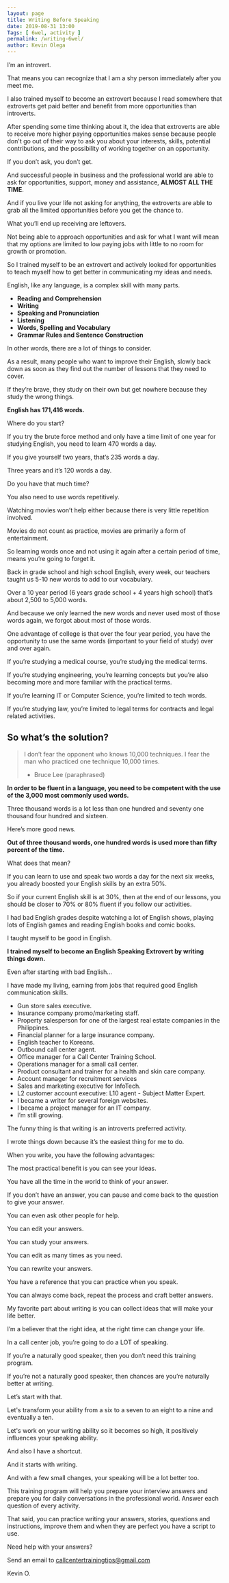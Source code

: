 ```yaml
--- 
layout: page 
title: Writing Before Speaking 
date: 2019-08-31 13:00
Tags: [ 6wel, activity ]
permalink: /writing-6wel/ 
author: Kevin Olega 
--- 
```

I’m an introvert.

That means you can recognize that I am a shy person immediately after you meet me.

I also trained myself to become an extrovert because I read somewhere that extroverts get paid better and benefit from more opportunities than introverts.

After spending some time thinking about it, the idea that extroverts are able to receive more higher paying opportunities makes sense because people don't go out of their way to ask you about your interests, skills, potential contributions, and the possibility of working together on an opportunity.

If you don’t ask, you don’t get.

And successful people in business and the professional world are able to ask for opportunities, support, money and assistance, **ALMOST ALL THE TIME**.

And if you live your life not asking for anything, the extroverts are able to grab all the limited opportunities before you get the chance to.

What you’ll end up receiving are leftovers.

Not being able to approach opportunities and ask for what I want will mean that my options are limited to low paying jobs with little to no room for growth or promotion. 

So I trained myself to be an extrovert and actively looked for opportunities to teach myself how to get better in communicating my ideas and needs.

English, like any language, is a complex skill with many parts.

- **Reading and Comprehension**
- **Writing**
- **Speaking and Pronunciation**
- **Listening**
- **Words, Spelling and Vocabulary**
- **Grammar Rules and Sentence Construction**

In other words, there are a lot of things to consider.

As a result, many people who want to improve their English, slowly back down as soon as they find out the number of lessons that they need to cover.

If they’re brave, they study on their own but get nowhere because they study the wrong things.

**English has 171,416 words.**

Where do you start?

If you try the brute force method and only have a time limit of one year for studying English, you need to learn 470 words a day.

If you give yourself two years, that’s 235 words a day.

Three years and it’s 120 words a day.

Do you have that much time?

You also need to use words repetitively.

Watching movies won’t help either because there is very little repetition involved.

Movies do not count as practice, movies are primarily a form of entertainment.

So learning words once and not using it again after a certain period of time, means you’re going to forget it.

Back in grade school and high school English, every week, our teachers taught us 5-10 new words to add to our vocabulary.

Over a 10 year period (6 years grade school + 4 years high school) that’s about 2,500 to 5,000 words.

And because we only learned the new words and never used most of those words again, we forgot about most of those words.

One advantage of college is that over the four year period, you have the opportunity to use the same words (important to your field of study) over and over again.

If you’re studying a medical course, you’re studying the medical terms.

If you’re studying engineering, you’re learning concepts but you’re also becoming more and more familiar with the practical terms. 

If you’re learning IT or Computer Science, you’re limited to tech words.

If you’re studying law, you’re limited to legal terms for contracts and legal related activities.

## So what’s the solution?

> I don’t fear the opponent who knows 10,000 techniques.
> I fear the man who practiced one technique 10,000 times.
> - Bruce Lee (paraphrased)

**In order to be fluent in a language, you need to be competent with the use of the 3,000 most commonly used words.**

Three thousand words is a lot less than one hundred and seventy one thousand four hundred and sixteen.

Here’s more good news.

**Out of three thousand words, one hundred words is used more than fifty percent of the time.**

What does that mean?

If you can learn to use and speak two words a day for the next six weeks, you already boosted your English skills by an extra 50%.

So if your current English skill is at 30%, then at the end of our lessons, you should be closer to 70% or 80% fluent if you follow our activities.

I had bad English grades despite watching a lot of English shows, playing lots of English games and reading English books and comic books.

I taught myself to be good in English.

**I trained myself to become an English Speaking Extrovert by writing things down.**

Even after starting with bad English…

I have made my living, earning from jobs that required good English communication skills.

- Gun store sales executive.
- Insurance company promo/marketing staff.
- Property salesperson for one of the largest real estate companies in the Philippines.
- Financial planner for a large insurance company.
- English teacher to Koreans.
- Outbound call center agent.
- Office manager for a Call Center Training School.
- Operations manager for a small call center.
- Product consultant and trainer for a health and skin care company.
- Account manager for recruitment services
- Sales and marketing executive for InfoTech.
- L2 customer account executive: L10 agent - Subject Matter Expert.
- I became a writer for several foreign websites.
- I became a project manager for an IT company.
- I’m still growing.

The funny thing is that writing is an introverts preferred activity. 

I wrote things down because it’s the easiest thing for me to do.

When you write, you have the following advantages:

The most practical benefit is you can see your ideas.

You have all the time in the world to think of your answer.

If you don’t have an answer, you can pause and come back to the question to give your answer. 

You can even ask other people for help.

You can edit your answers.

You can study your answers.

You can edit as many times as you need.

You can rewrite your answers.

You have a reference that you can practice when you speak.

You can always come back, repeat the process and craft better answers.

My favorite part about writing is you can collect ideas that will make your life better.

I’m a believer that the right idea, at the right time can change your life.

In a call center job, you’re going to do a LOT of speaking.

If you’re a naturally good speaker, then you don’t need this training program.

If you’re not a naturally good speaker, then chances are you’re naturally better at writing.

Let’s start with that. 

Let's transform your ability from a six to a seven to an eight to a nine and eventually a ten.

Let's work on your writing ability so it becomes so high, it positively influences your speaking ability.

And also I have a shortcut.

And it starts with writing.

And with a few small changes, your speaking will be a lot better too.

This training program will help you prepare your interview answers and prepare you for daily conversations in the professional world.
Answer each question of every activity.

That said, you can practice writing your answers, stories, questions and instructions, improve them and when they are perfect you have a script to use.

Need help with your answers?

Send an email to callcentertrainingtips@gmail.com

Kevin O.